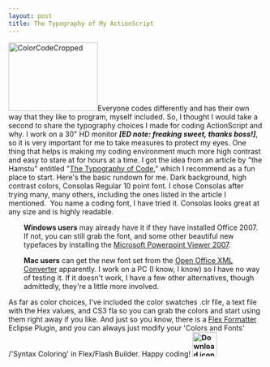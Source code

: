 ```yaml
---
layout: post
title: The Typography of My ActionScript
---
```


<p><a rel="attachment wp-att-369" href="http://kevinsuttle.com/2009/06/30/the-typography-of-my-actionscript/colorcodecropped/"><img class="posterous_download_image" title="ColorCodeCropped" src="http://kevinsuttle.com/wp-content/uploads/2009/06/ColorCodeCropped.png" alt="ColorCodeCropped" width="176" height="135" /></a>Everyone codes differently and has their own way that they like to program, myself included. So, I thought I would take a second to share the typography choices I made for coding ActionScript and why. <!--more--> I work on a 30" HD monitor <strong><em>[ED note: freaking sweet, thanks boss!]</em></strong>, so it is very important for me to take measures to protect my eyes. One thing that helps is making my coding environment much more high contrast and easy to stare at for hours at a time. I got the idea from an article by "the Hamstu" entitled "<a title="The hamstu - The Typography of Code" href="http://blog.hamstu.com/2008/02/03/the-typography-of-code/">The Typography of Code</a>," which I recommend as a fun place to start.  Here's the basic rundown for me. Dark background, high contrast colors, Consolas Regular 10 point font. I chose Consolas after trying many, many others, including the ones listed in the article I mentioned.&nbsp; You name a coding font, I have tried it. Consolas looks great at any size and is highly readable.</p>
<p style="padding-left: 30px;"><strong>Windows users</strong> may already have it if they have installed Office 2007. If not, you can still grab the font, and some other beautiful new typefaces by installing the <a title="Microsoft - Download Powerpoint Viewer 2007" href="http://www.microsoft.com/downloads/details.aspx?familyid=048DC840-14E1-467D-8DCA-19D2A8FD7485&amp;displaylang=en">Microsoft Powerpoint Viewer 2007</a>.</p>
<p style="padding-left: 30px;"><strong>Mac users</strong> can get the new font set from the <a title="Using Calibri and other Office 2007 fonts on the Mac" href="http://www.dbdes.com/tech_tips/using-calibri-and-other-office-2007-fonts-mac">Open Office XML Converter</a> apparently. I work on a PC (I know, I know) so I have no way of testing it. If it doesn't work, I have a few other alternatives, though admittedly, they're a little more involved.</p>
<p><span style="color: #000000;"> </span>As far as color choices, I've included the color swatches .clr file, a text file with the Hex values, and CS3 fla so you can grab the colors and start using them right away if you like.  <span style="color: #000000;"> </span> And just so you know, there is a <a title="Sourceforge - Flex Formatter" href="http://sourceforge.net/projects/flexformatter/">Flex Formatter</a> Eclipse Plugin, and you can always just modify your 'Colors and Fonts' /'Syntax Coloring' in Flex/Flash Builder.  Happy coding!<span style="color: #339966;"> </span> <span style="color: #000000;"><strong><a href="http://kevinsuttle.com/wp-content/uploads/2009/06/HighContrastCode.zip"><img class="posterous_download_image" title="Download resources" src="http://kevinsuttle.com/wp-content/uploads/2009/06/box_download_48.png" alt="Download icon" width="48" height="48" /></a></strong></span></p>